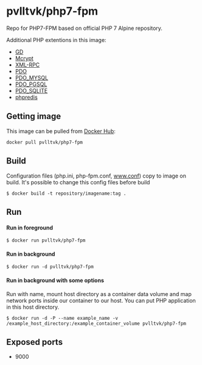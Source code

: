 # pvlltvk/php7-fpm

Repo for PHP7-FPM based on official PHP 7 Alpine repository.  

Additional PHP extentions in this image:

- [GD](http://php.net/manual/en/intro.image.php)
- [Mcrypt](http://php.net/manual/en/intro.mcrypt.php)
- [XML-RPC](http://php.net/manual/en/intro.xmlrpc.php)
- [PDO](http://php.net/manual/en/intro.pdo.php)
- [PDO_MYSQL](http://php.net/manual/en/ref.pdo-mysql.php)
- [PDO_PGSQL](http://php.net/manual/en/ref.pdo-pgsql.php)
- [PDO_SQLITE](http://php.net/manual/en/ref.pdo-sqlite.php)
- [phpredis](https://github.com/phpredis/phpredis)

## Getting image

This image can be pulled from [Docker Hub](https://hub.docker.com):
```
docker pull pvlltvk/php7-fpm
```

## Build
Configuration files (php.ini, php-fpm.conf, www.conf) copy to image on build. It's possible to change this config files before build
```
$ docker build -t repository/imagename:tag .
```

## Run

#### Run in foreground

```
$ docker run pvlltvk/php7-fpm
```

#### Run in background

```
$ docker run -d pvlltvk/php7-fpm
```

#### Run in background with some options

Run with name, mount host directory as a container data volume and map network ports inside our container to our host. You can put PHP application in this host directory.

```
$ docker run -d -P --name example_name -v /example_host_directory:/example_container_volume pvlltvk/php7-fpm
```

## Exposed ports

* 9000
